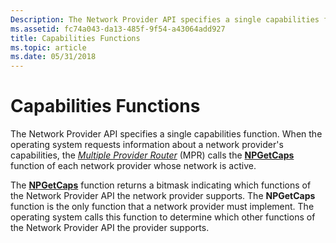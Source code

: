 ```yaml
---
Description: The Network Provider API specifies a single capabilities function.
ms.assetid: fc74a043-da13-485f-9f54-a43064add927
title: Capabilities Functions
ms.topic: article
ms.date: 05/31/2018
---
```


# Capabilities Functions

The Network Provider API specifies a single capabilities function. When the operating system requests information about a network provider's capabilities, the [*Multiple Provider Router*](https://docs.microsoft.com/windows/desktop/SecGloss/m-gly) (MPR) calls the [**NPGetCaps**](/windows/desktop/api/Npapi/nf-npapi-npgetcaps) function of each network provider whose network is active.

The [**NPGetCaps**](/windows/desktop/api/Npapi/nf-npapi-npgetcaps) function returns a bitmask indicating which functions of the Network Provider API the network provider supports. The **NPGetCaps** function is the only function that a network provider must implement. The operating system calls this function to determine which other functions of the Network Provider API the provider supports.

 

 



